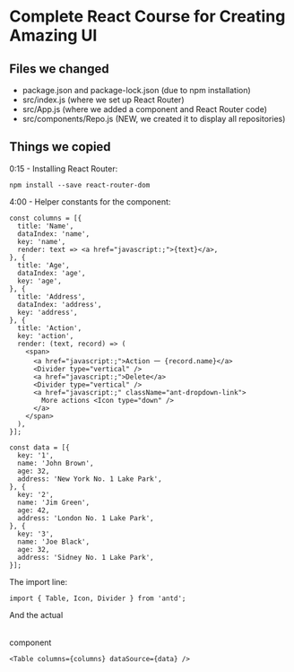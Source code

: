 # Complete React Course for Creating Amazing UI

## Files we changed
- package.json and package-lock.json (due to npm installation)
- src/index.js (where we set up React Router)
- src/App.js (where we added a <Repo> component and React Router code)
- src/components/Repo.js (NEW, we created it to display all repositories)

## Things we copied
0:15 - Installing React Router:
```
npm install --save react-router-dom
```

4:00 - Helper constants for the <Table> component:
```
const columns = [{
  title: 'Name',
  dataIndex: 'name',
  key: 'name',
  render: text => <a href="javascript:;">{text}</a>,
}, {
  title: 'Age',
  dataIndex: 'age',
  key: 'age',
}, {
  title: 'Address',
  dataIndex: 'address',
  key: 'address',
}, {
  title: 'Action',
  key: 'action',
  render: (text, record) => (
    <span>
      <a href="javascript:;">Action 一 {record.name}</a>
      <Divider type="vertical" />
      <a href="javascript:;">Delete</a>
      <Divider type="vertical" />
      <a href="javascript:;" className="ant-dropdown-link">
        More actions <Icon type="down" />
      </a>
    </span>
  ),
}];

const data = [{
  key: '1',
  name: 'John Brown',
  age: 32,
  address: 'New York No. 1 Lake Park',
}, {
  key: '2',
  name: 'Jim Green',
  age: 42,
  address: 'London No. 1 Lake Park',
}, {
  key: '3',
  name: 'Joe Black',
  age: 32,
  address: 'Sidney No. 1 Lake Park',
}];
```
The import line:
```
import { Table, Icon, Divider } from 'antd';
```
And the actual <Table> component
```
<Table columns={columns} dataSource={data} />
```
